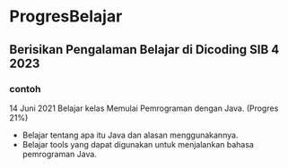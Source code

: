 # ProgresBelajar
Berisikan Pengalaman Belajar di Dicoding SIB 4 2023
--
### contoh
14 Juni 2021
Belajar kelas Memulai Pemrograman dengan Java. (Progres 21%)
* Belajar tentang apa itu Java dan alasan menggunakannya.
* Belajar tools yang dapat digunakan untuk menjalankan bahasa pemrograman Java.
